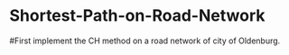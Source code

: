 # Shortest-Path-on-Road-Network
#First implement the CH method on a road network of city of Oldenburg.
